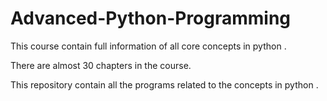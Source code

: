 # Advanced-Python-Programming

This course contain full information of all core concepts in python .

There are almost 30 chapters in the course. 

This repository contain all the programs related to the concepts in python .